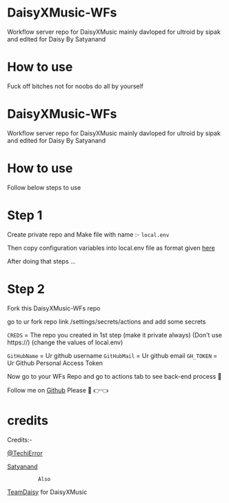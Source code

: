 # DaisyXMusic-WFs
Workflow server repo for DaisyXMusic mainly davloped for ultroid by sipak and edited for Daisy By Satyanand

# How to use 

Fuck off bitches not for noobs do all by yourself

# DaisyXMusic-WFs
Workflow server repo for DaisyXMusic mainly davloped for ultroid by sipak and edited for Daisy By Satyanand


# How to use 

Follow below steps to use 

# Step 1

Create private repo and 
Make file with name :- `local.env` 

Then copy configuration variables into local.env file 
as format given [here](https://github.com/TeamDaisyX/DaisyXMusic/blob/Py-Tgcalls/example.env)

After doing that steps ...

# Step 2

Fork this DaisyXMusic-WFs repo 

go to ur fork repo link /settings/secrets/actions and add some secrets

`CREDS` = The repo you created in 1st step (make it private always) (Don't use https://) (change the values of local.env)

`GitHubName` = Ur github username
`GitHubMail` = Ur github email
`GH_TOKEN` = Ur Github Personal Access Token


Now go to your WFs Repo and go to actions tab to see back-end process 🥰

Follow me on [Github](http://t.me/satyanandatripathi) Please 🥺 👉👈

# credits

Credits:-

[@TechiError](http://www.github.com/TechiError)

[Satyanand](http://www.github.com/satyanandatripathi)

              Also 

[TeamDaisy](http://www.github.com/TeamDaisyx) for DaisyXMusic

